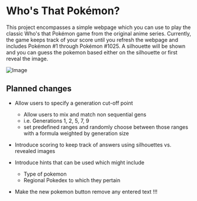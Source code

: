 # Who's That Pokémon?

This project encompasses a simple webpage which you can use to play the classic Who's that Pokémon game from the original anime series. Currently, the game keeps track of your score until you refresh the webpage and includes Pokémon #1 through Pokémon #1025. A silhouette will be shown and you can guess the pokemon based either on the silhouette or first reveal the image. 

![Image](https://i.imgur.com/Aa3nHd0.jpeg)


## Planned changes

- Allow users to specify a generation cut-off point
    - Allow users to mix and match non sequential gens
    - i.e. Generations 1, 2, 5, 7, 9
    - set predefined ranges and randomly choose between those ranges with a formula weighted by generation size

- Introduce scoring to keep track of answers using silhouettes vs. revealed images
- Introduce hints that can be used which might include
    - Type of pokemon
    - Regional Pokedex to which they pertain

- Make the new pokemon button remove any entered text !!!
